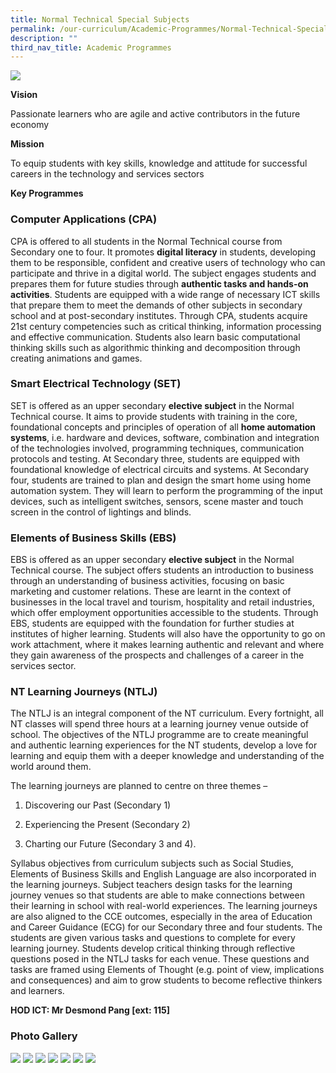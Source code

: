 ```yaml
---
title: Normal Technical Special Subjects
permalink: /our-curriculum/Academic-Programmes/Normal-Technical-Special-Subjects/
description: ""
third_nav_title: Academic Programmes
---
```

![](/images/Our%20Curriculum/Academic%20Programmes/NT%20Special%20Subjects/N1.jpg)

**Vision** 

Passionate learners who are agile and active contributors in the future economy 

  

****Mission****  

To equip students with key skills, knowledge and attitude for successful careers in the technology and services sectors 

  

****Key Programmes**** 

  

### **Computer Applications (CPA)** 

CPA is offered to all students in the Normal Technical course from Secondary one to four. It promotes **digital literacy** in students, developing them to be responsible, confident and creative users of technology who can participate and thrive in a digital world. The subject engages students and prepares them for future studies through **authentic tasks and hands-on activities**. Students are equipped with a wide range of necessary ICT skills that prepare them to meet the demands of other subjects in secondary school and at post-secondary institutes. Through CPA, students acquire 21st century competencies such as critical thinking, information processing and effective communication. Students also learn basic computational thinking skills such as algorithmic thinking and decomposition through creating animations and games. 

  

  

### **Smart Electrical Technology (SET)** 

SET is offered as an upper secondary **elective subject** in the Normal Technical course. It aims to provide students with training in the core, foundational concepts and principles of operation of all **home automation systems**, i.e. hardware and devices, software, combination and integration of the technologies involved, programming techniques, communication protocols and testing. At Secondary three, students are equipped with foundational knowledge of electrical circuits and systems. At Secondary four, students are trained to plan and design the smart home using home automation system. They will learn to perform the programming of the input devices, such as intelligent switches, sensors, scene master and touch screen in the control of lightings and blinds. 

  

  

### **Elements of Business Skills (EBS)**

EBS is offered as an upper secondary **elective subject** in the Normal Technical course. The subject offers students an introduction to business through an understanding of business activities, focusing on basic marketing and customer relations. These are learnt in the context of businesses in the local travel and tourism, hospitality and retail industries, which offer employment opportunities accessible to the students. Through EBS, students are equipped with the foundation for further studies at institutes of higher learning. Students will also have the opportunity to go on work attachment, where it makes learning authentic and relevant and where they gain awareness of the prospects and challenges of a career in the services sector.

### **NT Learning Journeys (NTLJ)**

The NTLJ is an integral component of the NT curriculum. Every fortnight, all NT classes will spend three hours at a learning journey venue outside of school. The objectives of the NTLJ programme are to create meaningful and authentic learning experiences for the NT students, develop a love for learning and equip them with a deeper knowledge and understanding of the world around them. 

  

The learning journeys are planned to centre on three themes – 

1.  Discovering our Past (Secondary 1)  
    
2.  Experiencing the Present (Secondary 2)  
    
3.  Charting our Future (Secondary 3 and 4).   
    

Syllabus objectives from curriculum subjects such as Social Studies, Elements of Business Skills and English Language are also incorporated in the learning journeys. Subject teachers design tasks for the learning journey venues so that students are able to make connections between their learning in school with real-world experiences. The learning journeys are also aligned to the CCE outcomes, especially in the area of Education and Career Guidance (ECG) for our Secondary three and four students. The students are given various tasks and questions to complete for every learning journey. Students develop critical thinking through reflective questions posed in the NTLJ tasks for each venue. These questions and tasks are framed using Elements of Thought (e.g. point of view, implications and consequences) and aim to grow students to become reflective thinkers and learners. 

**HOD ICT: Mr Desmond Pang \[ext: 115\]**

### **Photo Gallery**

![](/images/Our%20Curriculum/Academic%20Programmes/NT%20Special%20Subjects/N2.png)
![](/images/Our%20Curriculum/Academic%20Programmes/NT%20Special%20Subjects/N3.jpg)
![](/images/Our%20Curriculum/Academic%20Programmes/NT%20Special%20Subjects/N4.png)
![](/images/Our%20Curriculum/Academic%20Programmes/NT%20Special%20Subjects/N5.png)
![](/images/Our%20Curriculum/Academic%20Programmes/NT%20Special%20Subjects/N6.png)
![](/images/Our%20Curriculum/Academic%20Programmes/NT%20Special%20Subjects/N7.jpg)
![](/images/Our%20Curriculum/Academic%20Programmes/NT%20Special%20Subjects/N8.png)




